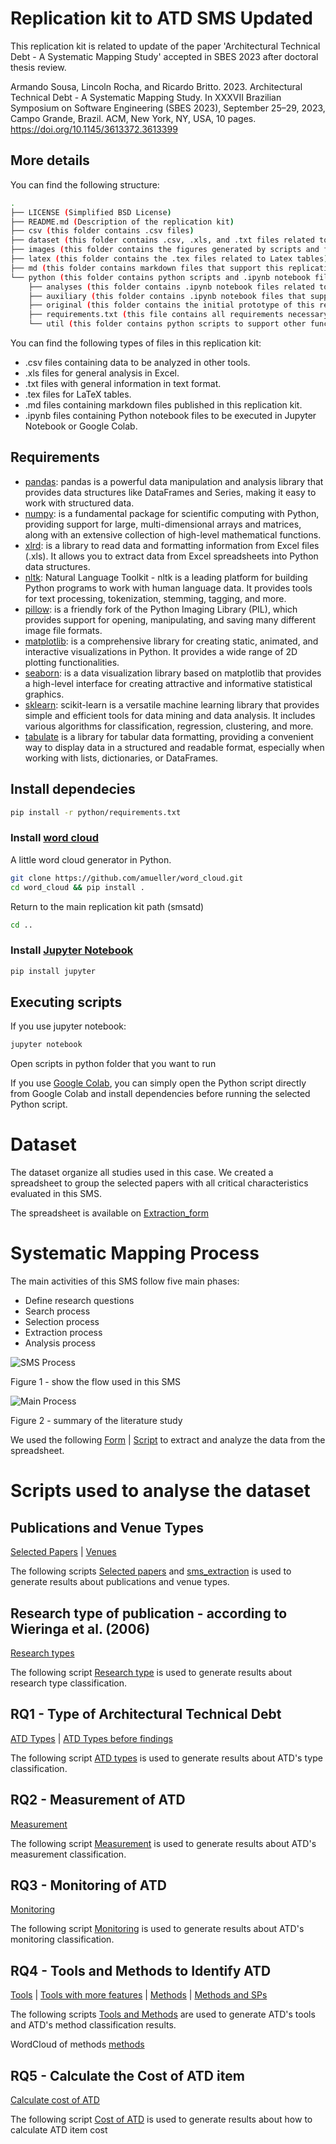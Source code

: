 # Replication kit to ATD SMS Updated

This replication kit is related to update of the paper 'Architectural Technical Debt - A Systematic Mapping Study' accepted in SBES 2023 after doctoral thesis review.

Armando Sousa, Lincoln Rocha, and Ricardo Britto. 2023. Architectural Technical Debt - A Systematic Mapping Study. In XXXVII Brazilian Symposium on Software Engineering (SBES 2023), September 25–29, 2023, Campo Grande, Brazil. ACM, New York, NY, USA, 10 pages. https://doi.org/10.1145/3613372.3613399

## More details

You can find the following structure: 

```bash
.
├── LICENSE (Simplified BSD License)
├── README.md (Description of the replication kit)
├── csv (this folder contains .csv files)
├── dataset (this folder contains .csv, .xls, and .txt files related to the main dataset of the SMS)
├── images (this folder contains the figures generated by scripts and figures used in the main SMS paper)
├── latex (this folder contains the .tex files related to Latex tables)
├── md (this folder contains markdown files that support this replication kit)
└── python (this folder contains python scripts and .ipynb notebook files)
    ├── analyses (this folder contains .ipynb notebook files related to NLTK - Natural Language Toolkit - analysis)
    ├── auxiliary (this folder contains .ipynb notebook files that support latex files, text files, and generate md tables)
    ├── original (this folder contains the initial prototype of this replication kit - deprecated)
    ├── requirements.txt (this file contains all requirements necessary to run the scripts)
    └── util (this folder contains python scripts to support other functions of the replication kit)
```

You can find the following types of files in this replication kit:

- .csv files containing data to be analyzed in other tools.
- .xls files for general analysis in Excel.
- .txt files with general information in text format.
- .tex files for LaTeX tables.
- .md files containing markdown files published in this replication kit.
- .ipynb files containing Python notebook files to be executed in Jupyter Notebook or Google Colab.

## Requirements

- [pandas](https://pandas.pydata.org): pandas is a powerful data manipulation and analysis library that provides data structures like DataFrames and Series, making it easy to work with structured data.
- [numpy](https://numpy.org): is a fundamental package for scientific computing with Python, providing support for large, multi-dimensional arrays and matrices, along with an extensive collection of high-level mathematical functions.
- [xlrd](https://pypi.org/project/xlrd): is a library to read data and formatting information from Excel files (.xls). It allows you to extract data from Excel spreadsheets into Python data structures.
- [nltk](https://www.nltk.org): Natural Language Toolkit - nltk is a leading platform for building Python programs to work with human language data. It provides tools for text processing, tokenization, stemming, tagging, and more.
- [pillow](https://python-pillow.org): is a friendly fork of the Python Imaging Library (PIL), which provides support for opening, manipulating, and saving many different image file formats.
- [matplotlib](https://matplotlib.org): is a comprehensive library for creating static, animated, and interactive visualizations in Python. It provides a wide range of 2D plotting functionalities.
- [seaborn](https://seaborn.pydata.org): is a data visualization library based on matplotlib that provides a high-level interface for creating attractive and informative statistical graphics.
- [sklearn](https://scikit-learn.org/stable): scikit-learn is a versatile machine learning library that provides simple and efficient tools for data mining and data analysis. It includes various algorithms for classification, regression, clustering, and more.
- [tabulate](https://pypi.org/project/tabulate) is a library for tabular data formatting, providing a convenient way to display data in a structured and readable format, especially when working with lists, dictionaries, or DataFrames.

## Install dependecies

```bash
pip install -r python/requirements.txt
```

### Install [word cloud](https://github.com/amueller/word_cloud.git)

A little word cloud generator in Python.

```bash
git clone https://github.com/amueller/word_cloud.git
cd word_cloud && pip install .
```

Return to the main replication kit path (smsatd)
```bash
cd ..
```

### Install [Jupyter Notebook](https://jupyter.org/)

```bash
pip install jupyter
```

## Executing scripts

If you use jupyter notebook:

```bash
jupyter notebook
```

Open scripts in python folder that you want to run

If you use [Google Colab](https://colab.research.google.com/), you can simply open the Python script directly from Google Colab and install dependencies before running the selected Python script.

# Dataset

The dataset organize all studies used in this case. We created a spreadsheet to group the selected papers with all critical characteristics evaluated in this SMS.

The spreadsheet is available on [Extraction_form](https://github.com/armandossrecife/smsatd/blob/main/dataset/Extraction_form_basic2022.xlsx)

# Systematic Mapping Process

The main activities of this SMS follow five main phases: 

 - Define research questions 
 - Search process 
 - Selection process 
 - Extraction process 
 - Analysis process

![SMS Process](https://github.com/armandossrecife/smsatd/blob/main/images/sms-process.png) 

Figure 1 - show the flow used in this SMS

![Main Process](https://github.com/armandossrecife/smsatd/blob/main/images/searchprocess.png)

Figure 2 - summary of the literature study

We used the following [Form](https://github.com/armandossrecife/smsatd/tree/main/md/mytable_extract_data_eg.md) | [Script](https://github.com/armandossrecife/smsatd/tree/main/python/auxiliary/Convert_tables_to_latex_form.ipynb) to extract and analyze the data from the spreadsheet. 

# Scripts used to analyse the dataset

## Publications and Venue Types

[Selected Papers](https://github.com/armandossrecife/smsatd/tree/main/md/mytable_papers.md) | [Venues](https://github.com/armandossrecife/smsatd/tree/main/md/mytable_venues.md)

The following scripts [Selected papers](https://github.com/armandossrecife/smsatd/tree/main/python/auxiliary/Convert_tables_to_latex_sps.ipynb) and [sms_extraction](https://github.com/armandossrecife/smsatd/tree/main/python/analyses/sms_extraction.ipynb) is used to generate results about publications and venue types. 

## Research type of publication - according to Wieringa et al. (2006)

[Research types](https://github.com/armandossrecife/smsatd/tree/main/md/mytable_q7_distribution_detailed.md)

The following script  [Research type](https://github.com/armandossrecife/smsatd/tree/main/python/auxiliary/Convert_tables_to_latex_rs_type.ipynb) is used to generate results about research type classification. 

## RQ1 - Type of Architectural Technical Debt

[ATD Types](https://github.com/armandossrecife/smsatd/tree/main/md/mytable_q1_updated.md) | [ATD Types before findings](https://github.com/armandossrecife/smsatd/tree/main/md/mytable_q1.md)

The following script [ATD types](https://github.com/armandossrecife/smsatd/tree/main/python/auxiliary/Convert_tables_to_latex_q1.ipynb) is used to generate results about ATD's type classification. 

## RQ2 - Measurement of ATD

[Measurement](https://github.com/armandossrecife/smsatd/tree/main/md/mytable_q2_distribution_detailed.md) 

The following script [Measurement](https://github.com/armandossrecife/smsatd/tree/main/python/auxiliary/Convert_tables_to_latex_q2.ipynb)  is used to generate results about ATD's measurement classification. 

## RQ3 - Monitoring of ATD

[Monitoring](https://github.com/armandossrecife/smsatd/tree/main/md/mytable_q3_distribution_detailed.md) 

The following script [Monitoring](https://github.com/armandossrecife/smsatd/tree/main/python/auxiliary/Convert_tables_to_latex_q3.ipynb)  is used to generate results about ATD's monitoring classification. 

## RQ4 - Tools and Methods to Identify ATD

[Tools](https://github.com/armandossrecife/smsatd/tree/main/md/mytable_q4_tools_and_other_distribution_detailed.md) | [Tools with more features](https://github.com/armandossrecife/smsatd/tree/main/md/mytable_q4_tools_and_other_distribution_detailed_new_features.md) | [Methods](https://github.com/armandossrecife/smsatd/tree/main/md/mytable_q4_methods_detailed.md) | [Methods and SPs](https://github.com/armandossrecife/smsatd/tree/main/md/mytable_q4_methods_detailed_with_sp.md)

The following scripts [Tools and Methods](https://github.com/armandossrecife/smsatd/tree/main/python/auxiliary/Convert_tables_to_latex_q4.ipynb) are used to generate ATD's tools and ATD's method classification results. 

WordCloud of methods [methods](https://github.com/armandossrecife/smsatd/blob/main/images/atdmethods.png)

## RQ5 - Calculate the Cost of ATD item

[Calculate cost of ATD](https://github.com/armandossrecife/smsatd/tree/main/md/mytable_q5_distribution_detailed.md) 

The following script [Cost of ATD](https://github.com/armandossrecife/smsatd/tree/main/python/auxiliary/Convert_tables_to_latex_q5.ipynb) is used to generate results about how to calculate ATD item cost
